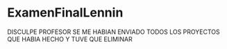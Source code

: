 # ExamenFinalLennin

DISCULPE PROFESOR SE ME HABIAN ENVIADO TODOS LOS PROYECTOS QUE HABIA HECHO Y TUVE QUE ELIMINAR 
